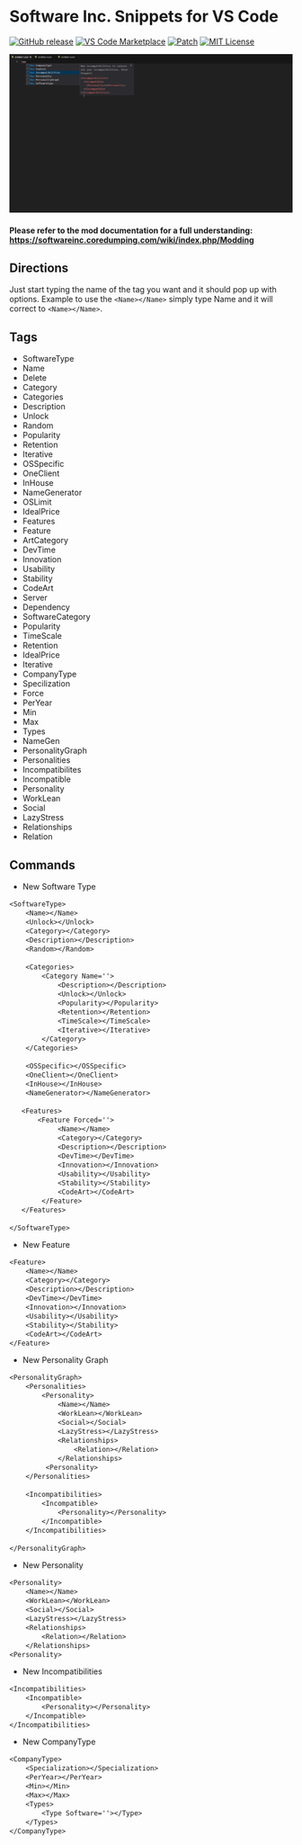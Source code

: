 # Software Inc. Snippets for VS Code

[![GitHub release](https://img.shields.io/badge/GitHub%20Release-V%201.0-ff5100.svg?style=for-the-badge)](https://github.com/Nicholas-LeClair/softinc-snippets/releases)
[![VS Code Marketplace](https://img.shields.io/badge/VS%20Code%20MarketPlace-V%201.0-246ee5.svg?style=for-the-badge)](https://marketplace.visualstudio.com/items?itemName=Nickal.softinc-snippets)
[![Patch](https://img.shields.io/badge/Patch-3-246ee5.svg?style=for-the-badge)](https://marketplace.visualstudio.com/items?itemName=Nickal.softinc-snippets)
[![MIT License](https://img.shields.io/badge/License-MIT-e52424.svg?style=for-the-badge)](https://github.com/Nicholas-LeClair/softinc-snippets/blob/master/LICENSE)

![DemoGif](https://raw.githubusercontent.com/Nicholas-LeClair/softinc-snippets/master/videos/README.gif)

#### Please refer to the mod documentation for a full understanding:     https://softwareinc.coredumping.com/wiki/index.php/Modding

## Directions
Just start typing the name of the tag you want and it should pop up with options. Example to use the ```<Name></Name>``` simply type Name and it will correct to ```<Name></Name>```.

## Tags
* SoftwareType
* Name
* Delete
* Category
* Categories
* Description
* Unlock
* Random
* Popularity
* Retention
* Iterative
* OSSpecific
* OneClient
* InHouse
* NameGenerator
* OSLimit
* IdealPrice
* Features
* Feature
* ArtCategory
* DevTime
* Innovation
* Usability
* Stability
* CodeArt
* Server
* Dependency
* SoftwareCategory
* Popularity
* TimeScale
* Retention
* IdealPrice
* Iterative
* CompanyType
* Specilization
* Force
* PerYear
* Min
* Max
* Types
* NameGen
* PersonalityGraph
* Personalities
* Incompatibilites
* Incompatible
* Personality
* WorkLean
* Social
* LazyStress
* Relationships
* Relation

## Commands
* New Software Type 

``` 
<SoftwareType>
    <Name></Name>
    <Unlock></Unlock>
    <Category></Category>
    <Description></Description>
    <Random></Random>

    <Categories>
        <Category Name=''>
            <Description></Description>
            <Unlock></Unlock>
            <Popularity></Popularity>
            <Retention></Retention>
            <TimeScale></TimeScale>
            <Iterative></Iterative>
        </Category>
    </Categories>

    <OSSpecific></OSSpecific>
    <OneClient></OneClient>
    <InHouse></InHouse>
    <NameGenerator></NameGenerator>

   <Features>
       <Feature Forced=''>
            <Name></Name>
            <Category></Category>
            <Description></Description>
            <DevTime></DevTime>
            <Innovation></Innovation>
            <Usability></Usability>
            <Stability></Stability>
            <CodeArt></CodeArt>
        </Feature>
   </Features>

</SoftwareType> 
```
* New Feature
```
<Feature>
    <Name></Name>
    <Category></Category>
    <Description></Description>
    <DevTime></DevTime>
    <Innovation></Innovation>
    <Usability></Usability>
    <Stability></Stability>
    <CodeArt></CodeArt>
</Feature>
```
* New Personality Graph
```
<PersonalityGraph>
    <Personalities>
        <Personality>
            <Name></Name>
            <WorkLean></WorkLean>
            <Social></Social>
            <LazyStress></LazyStress>
            <Relationships>
                <Relation></Relation>
            </Relationships>
         <Personality>
    </Personalities>

    <Incompatibilities>
        <Incompatible>
            <Personality></Personality>
        </Incompatible>
    </Incompatibilities>

</PersonalityGraph>
```
* New Personality
```
<Personality>
    <Name></Name>
    <WorkLean></WorkLean>
    <Social></Social>
    <LazyStress></LazyStress>
    <Relationships>
        <Relation></Relation>
    </Relationships>
<Personality>
```
* New Incompatibilities
```
<Incompatibilities>
    <Incompatible>
        <Personality></Personality>
    </Incompatible>
</Incompatibilities>
```
* New CompanyType
```
<CompanyType>
    <Specialization></Specialization>
    <PerYear></PerYear>
    <Min></Min>
    <Max></Max>
    <Types>
        <Type Software=''></Type>
    </Types>
</CompanyType>
```